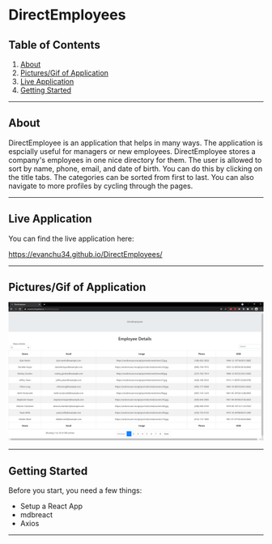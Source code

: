 # DirectEmployees

## Table of Contents


1. [About](#about)
1. [Pictures/Gif of Application](#pictures/gif-of-application)
1. [Live Application](#live-application)
1. [Getting Started](#getting-started)

---------------------------	

## About
DirectEmployee is an application that helps in many ways. The application
is espcially useful for managers or new employees. DirectEmployee stores a company's
employees in one nice directory for them. The user is allowed to sort by name, phone, email,
and date of birth. You can do this by clicking on the title tabs. The categories can be sorted
from first to last. You can also navigate to more profiles by cycling through the pages.

---------------------------

## Live Application

You can find the live application here: 

https://evanchu34.github.io/DirectEmployees/

---------------------------

## Pictures/Gif of Application

![](assets/DirectEmployeeExample.png)

---------------------------	

## Getting Started 
Before you start, you need a few things:
* Setup a React App 
* mdbreact
* Axios


---------------------------	

